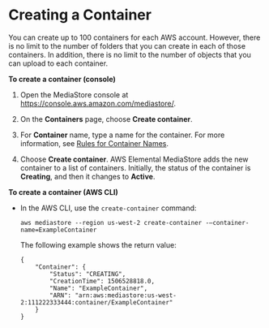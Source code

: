 # Creating a Container<a name="containers-create"></a>

You can create up to 100 containers for each AWS account\. However, there is no limit to the number of folders that you can create in each of those containers\. In addition, there is no limit to the number of objects that you can upload to each container\.

**To create a container \(console\)**

1. Open the MediaStore console at [https://console\.aws\.amazon\.com/mediastore/](https://console.aws.amazon.com/mediastore/)\.

1. On the **Containers** page, choose **Create container**\.

1. For **Container** name, type a name for the container\. For more information, see [Rules for Container Names](containers-rules-for-names.md)\.

1. Choose **Create container**\. AWS Elemental MediaStore adds the new container to a list of containers\. Initially, the status of the container is **Creating**, and then it changes to **Active**\.

**To create a container \(AWS CLI\)**
+ In the AWS CLI, use the `create-container` command:

  ```
  aws mediastore --region us-west-2 create-container -–container-name=ExampleContainer
  ```

  The following example shows the return value:

  ```
  {
      "Container": {
          "Status": "CREATING",
          "CreationTime": 1506528818.0,
          "Name": "ExampleContainer",
          "ARN": "arn:aws:mediastore:us-west-2:111222333444:container/ExampleContainer"
      }
  }
  ```